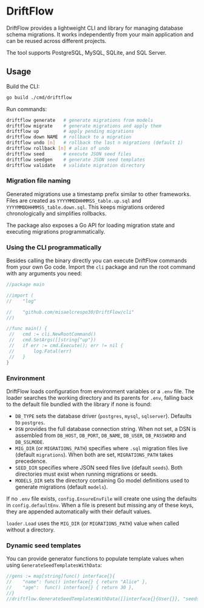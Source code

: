 # DriftFlow

DriftFlow provides a lightweight CLI and library for managing database schema migrations.
It works independently from your main application and can be reused across different projects.

The tool supports PostgreSQL, MySQL, SQLite, and SQL Server.

## Usage

Build the CLI:

```bash
go build ./cmd/driftflow
```

Run commands:

```bash
driftflow generate   # generate migrations from models
driftflow migrate    # generate migrations and apply them
driftflow up         # apply pending migrations
driftflow down NAME  # rollback to a migration
driftflow undo [n]   # rollback the last n migrations (default 1)
driftflow rollback [n] # alias of undo
driftflow seed       # execute JSON seed files
driftflow seedgen    # generate JSON seed templates
driftflow validate   # validate migration directory
```

### Migration file naming

Generated migrations use a timestamp prefix similar to other frameworks. Files
are created as `YYYYMMDDHHMMSS_table.up.sql` and `YYYYMMDDHHMMSS_table.down.sql`.
This keeps migrations ordered chronologically and simplifies rollbacks.

The package also exposes a Go API for loading migration state and executing
migrations programmatically.

### Using the CLI programmatically

Besides calling the binary directly you can execute DriftFlow commands from
your own Go code. Import the `cli` package and run the root command with any
arguments you need:

```go
//package main

//import (
//    "log"

//    "github.com/misaelcrespo30/DriftFlow/cli"
//)

//func main() {
 //   cmd := cli.NewRootCommand()
 //   cmd.SetArgs([]string{"up"})
 //   if err := cmd.Execute(); err != nil {
 //       log.Fatal(err)
 //   }
}
```

### Environment

DriftFlow loads configuration from environment variables or a `.env` file. The
loader searches the working directory and its parents for `.env`, falling back
to the default file bundled with the library if none is found:

- `DB_TYPE` sets the database driver (`postgres`, `mysql`, `sqlserver`). Defaults to `postgres`.
- `DSN` provides the full database connection string. When not set, a DSN is assembled from `DB_HOST`, `DB_PORT`, `DB_NAME`, `DB_USER`, `DB_PASSWORD` and `DB_SSLMODE`.
- `MIG_DIR` (or `MIGRATIONS_PATH`) specifies where `.sql` migration files live (default `migrations`). When both are set, `MIGRATIONS_PATH` takes precedence.
- `SEED_DIR` specifies where JSON seed files live (default `seeds`). Both directories must exist when running migrations or seeds.
- `MODELS_DIR` sets the directory containing Go model definitions used to generate migrations (default `models`).

If no `.env` file exists, `config.EnsureEnvFile` will create one using the
defaults in `config.defaultEnv`. When a file is present but missing any of these
keys, they are appended automatically with their default values.

`loader.Load` uses the `MIG_DIR` (or `MIGRATIONS_PATH`) value when called without a directory.

### Dynamic seed templates

You can provide generator functions to populate template values when using
`GenerateSeedTemplatesWithData`:

```go
//gens := map[string]func() interface{}{
//    "name": func() interface{} { return "Alice" },
//    "age":  func() interface{} { return 30 },
//}
//driftflow.GenerateSeedTemplatesWithData([]interface{}{User{}}, "seeds", gens)
```
